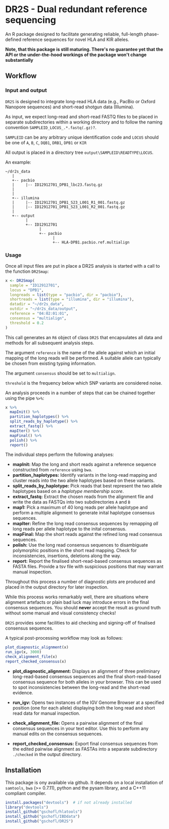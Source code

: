 
<!-- README.md is generated from README.Rmd. Please edit that file -->
DR2S - Dual redundant reference sequencing
==========================================

An R package designed to facilitate generating reliable, full-length phase-defined reference sequences for novel HLA and KIR alleles.

**Note, that this package is still maturing. There's no guarantee yet that the API or the under-the-hood workings of the package won't change substantially**

Workflow
--------

### Input and output

`DR2S` is designed to integrate long-read HLA data (e.g., PacBio or Oxford Nanopore sequences) and short-read shotgun data (Illumina).

As input, we expect long-read and short-read FASTQ files to be placed in separate subdirectories within a working directory and to follow the naming convention `SAMPLEID_LOCUS_.*.fastq(.gz)?`.

`SAMPLEID` can be any arbitrary unique identification code and `LOCUS` should be one of `A`, `B`, `C`, `DQB1`, `DRB1`, `DPB1` or `KIR` 

All output is placed in a directory tree `output\SAMPLEID\READTYPE\LOCUS`.

An example:

    ~/dr2s_data
       |
       +-- pacbio
       |     |-- ID12912701_DPB1_lbc23.fastq.gz
       |
       |
       +-- illumina
       |     |-- ID12912701_DPB1_S23_L001_R1_001.fastq.gz
       |     |-- ID12912701_DPB1_S23_L001_R2_001.fastq.gz
       |
       +-- output
             |
             +-- ID12912701
                   |
                   +-- pacbio
                         |
                         +-- HLA-DPB1.pacbio.ref.multialign
                     

### Usage

Once all input files are put in place a DR2S analysis is started with a call to the function `DR2Smap`:

``` r
x <- DR2Smap(
  sample = "ID12912701",
  locus = "DPB1",
  longreads = list(type = "pacbio", dir = "pacbio"),
  shortreads = list(type = "illumina", dir = "illumina"),
  datadir = "~/dr2s_data",
  outdir = "~/dr2s_data/output",
  reference = "04:02:01:01",
  consensus = "multialign",
  threshold = 0.2
)
```

This call generates an `R6` object of class `DR2S` that encapsulates all data and methods for all subsequent analysis steps.

The argument `reference` is the name of the allele against which an initial mapping of the long reads will be performed. A suitable allele can typically be chosen from existing typing information.

The argument `consensus` should be set to `multialign`.

`threshold` is the frequency below which SNP variants are considered noise.

An analysis proceeds in a number of steps that can be chained together using the pipe `%>%`:

``` r
x %>% 
  mapInit() %>% 
  partition_haplotypes() %>% 
  split_reads_by_haplotype() %>% 
  extract_fastq() %>% 
  mapIter() %>% 
  mapFinal() %>% 
  polish() %>% 
  report()
```

The individual steps perform the following analyses:

-   **mapInit:** Map the long and short reads against a reference sequence constructed from `reference` using `bwa`.
-   **partition\_haplotypes:** Identify variants in the long-read mapping and cluster reads into the two allele haplotypes based on these variants.
-   **split\_reads\_by\_haplotype:** Pick reads that best represent the two allele haplotypes based on a *haplotype membership score*.
-   **extract\_fastq:** Extract the chosen reads from the alignment file and write the data as FASTQs into two subdirectories `A` and `B`
-   **map1:** Pick a maximum of 40 long reads per allele haplotype and perform a multiple alignment to generate inital haplotype consensus sequences.
-   **mapIter:** Refine the long read consensus sequences by remapping *all* long reads per allele haplotype to the inital consensus.
-   **mapFinal:** Map the short reads against the refined long read consensus sequences.
-   **polish:** Use the long read consensus sequences to disambiguate polymorphic positions in the short read mapping. Check for inconsistencies, insertions, deletions along the way.
-   **report:** Report the finalised short-read-based consensus sequences as FASTA files. Provide a tsv file with suspicious positions that may warrant manual inspection.

Throughout this process a number of diagnostic plots are produced and placed in the output directory for later inspection.

While this process works remarkably well, there are situations where alignment artefacts or plain bad luck may introduce errors in the final consensus sequences. You should **never** accept the result as ground truth without some manual and visual consistency checks!

`DR2S` provides some facilities to aid checking and signing-off of finalised consensus sequences.

A typical post-processing workflow may look as follows:

``` r
plot_diagnostic_alignment(x)
run_igv(x, 3000)
check_alignment_file(x)
report_checked_consensus(x)
```

-   **plot\_diagnostic\_alignment:** Displays an alignment of three preliminary long-read-based consensus sequences and the final short-read-based consensus sequence for both alleles in your browser. This can be used to spot inconsistencies between the long-read and the short-read evidence.

-   **run\_igv:** Opens two instances of the IGV Genome Browser at a specified position (one for each allele) displaying both the long read and short read data for manual inspection.

-   **check\_alignment\_file:** Opens a pairwise alignment of the final consensus sequences in your text editor. Use this to perform any manual edits on the consensus sequences.

-   **report\_checked\_consensus:** Export final consensus sequences from the edited pairwise alignment as FASTAs into a separate subdirectory `./checked` in the output directory.

Installation
------------

This package is ony available via github. It depends on a local installation of `samtools`, `bwa` (&gt;= 0.7.11), python and the pysam library, and a C++11 compliant compiler.

``` r
install.packages("devtools")  # if not already installed
library("devtools")
install_github("gschofl/hlatools")
install_github("gschofl/IBDdata")
install_github("gschofl/DR2S")
```
